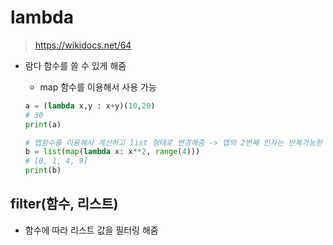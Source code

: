 # lambda

> https://wikidocs.net/64

- 람다 함수를 쓸 수 있게 해줌

  - map 함수를 이용해서 사용 가능

  ```python
  a = (lambda x,y : x+y)(10,20)
  # 30
  print(a)
  
  # 맵함수를 이용해서 계산하고 list 형태로 변경해줌 -> 맵의 2번째 인자는 반복가능한 것
  b = list(map(lambda x: x**2, range(4)))
  # [0, 1, 4, 9]
  print(b)
  ```



## filter(함수, 리스트)

- 함수에 따라 리스트 값을 필터링 해줌